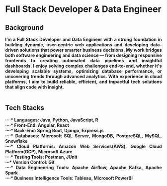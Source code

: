 # Full Stack Developer & Data Engineer


## Background

<div align="justify">
  
<b> I’m a Full Stack Developer and Data Engineer with a strong foundation in building dynamic, user-centric web applications and developing data-driven solutions that power smarter business decisions. My work bridges both software engineering and data science — from designing responsive frontends to creating automated data pipelines and insightful dashboards. I enjoy solving complex challenges end-to-end, whether it's developing scalable systems, optimizing database performance, or uncovering trends through advanced analytics. With experience in cloud platforms, I aim to build reliable, efficient, and impactful tech solutions that align code with insight. </b>  
<br>
  
## Tech Stacks <br>
<b> 
⋅⋅⋅⋅* Languages: Java, Python, JavaScript, R  <br> 
⋅⋅⋅⋅* Front-End: Angular, React <br>
⋅⋅⋅⋅* Back-End: Spring Boot, Django, Express.js <br>
⋅⋅⋅⋅* Databases: Microsoft SQL Server, MongoDB, PostgreSQL, MySQL, Snowflake <br>
⋅⋅⋅⋅* Cloud Platforms: Amazon Web Services(AWS), Google Cloud Platform(GCP), Microsoft Azure <br>
⋅⋅⋅⋅* Testing Tools: Postman, JUnit <br>
⋅⋅⋅* Version Control: Git <br>
⋅⋅⋅⋅* Data Engineering Tools: Apache Airflow, Apache Kafka, Apache Spark <br>
⋅⋅⋅⋅* Business Intelligence Tools: Tableau, Microsoft PowerBI <br>
</b>

</div>


